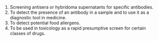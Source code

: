  1. Screening  antisera  or  hybridoma  supernatants  for  specific antibodies.
 2. To detect the presence of an antibody in a sample  and to use  it as a diagnostic tool in medicine.
 3. To detect potential food allergens.
 4. To be used in toxicology as a rapid presumptive screen for certain classes of drugs.

 
